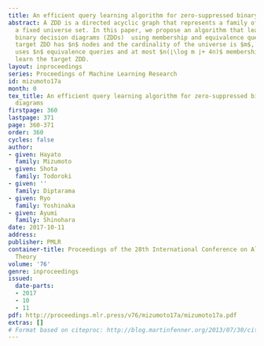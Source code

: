 ```yaml
---
title: An efficient query learning algorithm for zero-suppressed binary decision diagrams
abstract: A ZDD is a directed acyclic graph that represents a family of sets over
  a fixed universe set. In this paper, we propose an algorithm that learns zero-suppressed
  binary decision diagrams (ZDDs)  using membership and equivalence queries. If the
  target ZDD has $n$ nodes and the cardinality of the universe is $m$, our algorithm
  uses $n$ equivalence queries and at most $n(⌊\log m ⌋+ 4n)$ membership queries to
  learn the target ZDD.
layout: inproceedings
series: Proceedings of Machine Learning Research
id: mizumoto17a
month: 0
tex_title: An efficient query learning algorithm for zero-suppressed binary decision
  diagrams
firstpage: 360
lastpage: 371
page: 360-371
order: 360
cycles: false
author:
- given: Hayato
  family: Mizumoto
- given: Shota
  family: Todoroki
- given: ''
  family: Diptarama
- given: Ryo
  family: Yoshinaka
- given: Ayumi
  family: Shinohara
date: 2017-10-11
address: 
publisher: PMLR
container-title: Proceedings of the 28th International Conference on Algorithmic Learning
  Theory
volume: '76'
genre: inproceedings
issued:
  date-parts:
  - 2017
  - 10
  - 11
pdf: http://proceedings.mlr.press/v76/mizumoto17a/mizumoto17a.pdf
extras: []
# Format based on citeproc: http://blog.martinfenner.org/2013/07/30/citeproc-yaml-for-bibliographies/
---
```

